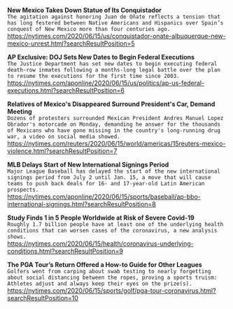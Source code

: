 **New Mexico Takes Down Statue of Its Conquistador**\
`The agitation against honoring Juan de Oñate reflects a tension that has long festered between Native Americans and Hispanics over Spain’s conquest of New Mexico more than four centuries ago.`\
https://nytimes.com/2020/06/15/us/conquistador-onate-albuquerque-new-mexico-unrest.html?searchResultPosition=5

**AP Exclusive: DOJ Sets New Dates to Begin Federal Executions**\
`The Justice Department has set new dates to begin executing federal death-row inmates following a months-long legal battle over the plan to resume the executions for the first time since 2003. `\
https://nytimes.com/aponline/2020/06/15/us/politics/ap-us-federal-executions.html?searchResultPosition=6

**Relatives of Mexico's Disappeared Surround President's Car, Demand Meeting**\
`Dozens of protesters surrounded Mexican President Andres Manuel Lopez Obrador's motorcade on Monday, demanding he answer for the thousands of Mexicans who have gone missing in the country's long-running drug war, a video on social media showed.`\
https://nytimes.com/reuters/2020/06/15/world/americas/15reuters-mexico-violence.html?searchResultPosition=7

**MLB Delays Start of New International Signings Period**\
`Major League Baseball has delayed the start of the new international signings period from July 2 until Jan. 15, a move that will cause teams to push back deals for 16- and 17-year-old Latin American prospects.`\
https://nytimes.com/aponline/2020/06/15/sports/baseball/ap-bbo-international-signings.html?searchResultPosition=8

**Study Finds 1 in 5 People Worldwide at Risk of Severe Covid-19**\
`Roughly 1.7 billion people have at least one of the underlying health conditions that can worsen cases of the coronavirus, a new analysis shows.`\
https://nytimes.com/2020/06/15/health/coronavirus-underlying-conditions.html?searchResultPosition=9

**The PGA Tour’s Return Offered a How-to Guide for Other Leagues**\
`Golfers went from carping about swab testing to nearly forgetting about social distancing between the ropes, proving a sports truism: Athletes adjust and always keep their eyes on the prize(s).`\
https://nytimes.com/2020/06/15/sports/golf/pga-tour-coronavirus.html?searchResultPosition=10

